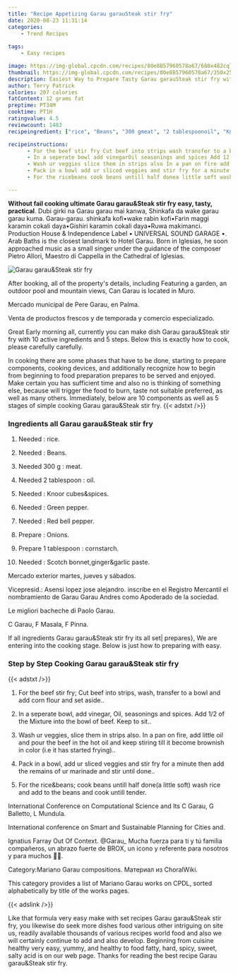 ```yaml
---
title: "Recipe Appetizing Garau garauSteak stir fry"
date: 2020-08-23 11:31:14
categories:
    - Trend Recipes
    
tags:
    - Easy recipes

image: https://img-global.cpcdn.com/recipes/80e8857960578a67/680x482cq70/garau-garausteak-stir-fry-recipe-main-photo.jpg
thumbnail: https://img-global.cpcdn.com/recipes/80e8857960578a67/350x250cq70/garau-garausteak-stir-fry-recipe-main-photo.jpg
description: Easiest Way to Prepare Tasty Garau garauSteak stir fry with 10 ingredients and 5 stages of easy cooking.
author: Terry Patrick
calories: 207 calories
fatContent: 12 grams fat
preptime: PT34M
cooktime: PT1H
ratingvalue: 4.5
reviewcount: 1483
recipeingredient: ["rice", "Beans", "300 gmeat", "2 tablespoonoil", "Knoor cubesspices", "Green pepper", "Red bell pepper", "Onions", "1 tablespooncornstarch", "Scotch bonnetgingergarlic paste"]

recipeinstructions: 
      - For the beef stir fry Cut beef into strips wash transfer to a bowl and add corn flour and set aside 
      - In a seperate bowl add vinegarOil seasonings and spices Add 12 of the Mixture into the bowl of beefKeep to sit 
      - Wash ur veggies slice them in strips also In a pan on fire add little oil and pour the beef in the hot oil and keep stiring till it become brownish in color ie it has started frying 
      - Pack in a bowl add ur sliced veggies and stir fry for a minute then add the remains of ur marinade and stir until done 
      - For the ricebeans cook beans untill half donea little soft wash rice and add to the beans and cook untill tender

---
```




**Without fail cooking ultimate Garau garau&amp;Steak stir fry easy, tasty, practical**. Dubi girki na Garau garau mai kanwa, Shinkafa da wake garau garau kuma. Garau-garau. shinkafa kofi•wake rabin kofi•Farin maggi karamin cokali daya•Gishiri karamin cokali daya•Ruwa makimanci. Production House &amp; Independence Label • UNIVERSAL SOUND GARAGE •. Arab Baths is the closest landmark to Hotel Garau. Born in Iglesias, he soon approached music as a small singer under the guidance of the composer Pietro Allori, Maestro di Cappella in the Cathedral of Iglesias.


![Garau garau&amp;Steak stir fry](https://img-global.cpcdn.com/recipes/80e8857960578a67/680x482cq70/garau-garausteak-stir-fry-recipe-main-photo.jpg "Garau garau&amp;Steak stir fry")



After booking, all of the property&#39;s details, including Featuring a garden, an outdoor pool and mountain views, Can Garau is located in Muro.

Mercado municipal de Pere Garau, en Palma.

Venta de productos frescos y de temporada y comercio especializado.


Great Early morning all, currently you can make dish Garau garau&amp;Steak stir fry with 10 active ingredients and 5 steps. Below this is exactly how to cook, please carefully carefully.

In cooking there are some phases that have to be done, starting to prepare components, cooking devices, and additionally recognize how to begin from beginning to food preparation prepares to be served and enjoyed. Make certain you has sufficient time and also no is thinking of something else, because will trigger the food to burn, taste not suitable preferred, as well as many others. Immediately, below are 10 components as well as 5 stages of simple cooking Garau garau&amp;Steak stir fry.
{{< adstxt />}}

### Ingredients all Garau garau&amp;Steak stir fry


1. Needed  : rice.

1. Needed  : Beans.

1. Needed 300 g : meat.

1. Needed 2 tablespoon : oil.

1. Needed  : Knoor cubes&amp;spices.

1. Needed  : Green pepper.

1. Needed  : Red bell pepper.

1. Prepare  : Onions.

1. Prepare 1 tablespoon : cornstarch.

1. Needed  : Scotch bonnet,ginger&amp;garlic paste.


Mercado exterior martes, jueves y sábados.

Vicepresid.: Asensi lopez jose alejandro. inscribe en el Registro Mercantil el nombramiento de Garau Garau Andres como Apoderado de la sociedad.

Le migliori bacheche di Paolo Garau.

C Garau, F Masala, F Pinna.


If all ingredients Garau garau&amp;Steak stir fry its all set| prepares}, We are entering into the cooking stage. Below is just how to preparing with easy.

### Step by Step Cooking Garau garau&amp;Steak stir fry

{{< adstxt />}}


1. For the beef stir fry; Cut beef into strips, wash, transfer to a bowl and
 add corn flour and set aside..



1. In a seperate bowl, add vinegar,
Oil, seasonings and spices. Add 1/2 of the Mixture into the bowl of beef.
Keep to sit..



1. Wash ur veggies, slice them in strips also. 
In a pan on fire, add little oil and pour the beef in the hot oil
 and keep stiring till it become brownish in color (i.e it has started frying)..



1. Pack in a bowl, add ur sliced veggies and stir fry for a minute then add the remains of ur marinade and stir until done..



1. For the rice&amp;beans; cook beans untill half done(a little soft) wash rice and add to the beans and cook untill tender.




International Conference on Computational Science and Its C Garau, G Balletto, L Mundula.

International conference on Smart and Sustainable Planning for Cities and.

Ignatius Farray Out Of Context. @Garau_ Mucha fuerza para ti y tú familia compañeros, un abrazo fuerte de BROX, un icono y referente para nosotros y para muchos 👏👏.

Category:Mariano Garau compositions. Материал из ChoralWiki.

This category provides a list of Mariano Garau works on CPDL, sorted alphabetically by title of the works pages.


{{< adslink />}}

Like that formula very easy make with set recipes Garau garau&amp;Steak stir fry, you likewise do seek more dishes food various other intriguing on site us, readily available thousands of various recipes world food and also we will certainly continue to add and also develop. Beginning from cuisine healthy very easy, yummy, and healthy to food fatty, hard, spicy, sweet, salty acid is on our web page. Thanks for reading the best recipe Garau garau&amp;Steak stir fry.

